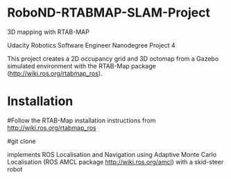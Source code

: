# RoboND-RTABMAP-SLAM-Project
3D mapping with RTAB-MAP  

Udacity Robotics Software Engineer Nanodegree Project 4 

This project creates a 2D occupancy grid and 3D octomap from a Gazebo simulated environment with the RTAB-Map package (http://wiki.ros.org/rtabmap_ros).

# Installation

#Follow the RTAB-Map installation instructions from http://wiki.ros.org/rtabmap_ros

#git clone 







implements ROS Localisation and Navigation using Adaptive Monte Carlo Localisation (ROS AMCL package http://wiki.ros.org/amcl) with a skid-steer robot
